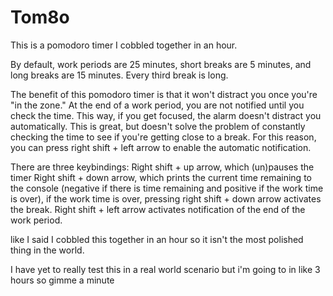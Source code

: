 # Tom8o  
This is a pomodoro timer I cobbled together in an hour.

By default, work periods are 25 minutes, short breaks are 5 minutes, and long breaks are 15 minutes. Every third break is long.

The benefit of this pomodoro timer is that it won't distract you once you're "in the zone." At the end of a work period, you are not notified until you check the time. This way, if you get focused, the alarm doesn't distract you automatically. This is great, but doesn't solve the problem of constantly checking the time to see if you're getting close to a break. For this reason, you can press right shift + left arrow to enable the automatic notification.

There are three keybindings:
Right shift + up arrow, which (un)pauses the timer
Right shift + down arrow, which prints the current time remaining to the console (negative if there is time remaining and positive if the work time is over), if the work time is over, pressing right shift + down arrow activates the break.
Right shift + left arrow activates notification of the end of the work period.

like I said I cobbled this together in an hour so it isn't the most polished thing in the world.

I have yet to really test this in a real world scenario but i'm going to in like 3 hours so gimme a minute
